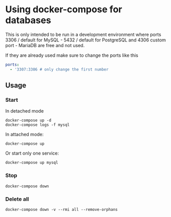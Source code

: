 # Using docker-compose for databases

This is only intended to be run in a development environment where ports 3306 / default for MySQL - 5432 / default for PostgreSQL and 4306 custom port - MariaDB are free and not used.

If they are already used make sure to change the ports like this

```yaml
ports:
  - '3307:3306 # only change the first number
```

## Usage

### Start

In detached mode

```
docker-compose up -d
docker-compose logs -f mysql
```

In attached mode:

```
docker-compose up
```

Or start only one service:

```
docker-compose up mysql
```

### Stop

```
docker-compose down
```

### Delete all

```
docker-compose down -v --rmi all --remove-orphans
```
